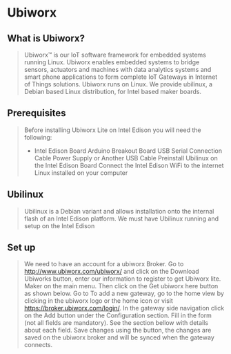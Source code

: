 # Ubiworx

## What is Ubiworx?
>Ubiworx™ is our IoT software framework for embedded systems running Linux.
>Ubiworx enables embedded systems to bridge sensors, actuators and machines with data analytics systems and smart phone applications to form complete IoT Gateways in Internet of Things solutions.
>Ubiworx runs on Linux. We provide ubilinux, a Debian based Linux distribution, for Intel based maker boards.

## Prerequisites
>Before installing Ubiworx Lite on Intel Edison you will need the following:
>* Intel Edison Board
>Arduino Breakout Board
>USB Serial Connection Cable
>Power Supply or Another USB Cable
>Preinstall Ubilinux on the Intel Edison Board
>Connect the Intel Edison WiFi to the internet
>Linux installed on your computer

## Ubilinux

>Ubilinux is a Debian variant and allows installation onto the internal flash of an Intel Edison platform.
>We must have Ubilinux running and setup on the Intel Edison

## Set up
>We need to have an account for a ubiworx Broker.
>Go to http://www.ubiworx.com/ubiworx/ and click on the Download Ubiworks button, enter our information to register to get Ubiworx lite.
>Maker on the main menu. Then click on the Get ubiworx here button as shown below.
>Go to 
>To add a new gateway, go to the home view by clicking in the ubiworx logo or the home icon or visit https://broker.ubiworx.com/login/.
>In the gateway side navigation click on the Add button under the Configuration section.
>Fill in the form (not all fields are mandatory). See the section bellow with details about each field.
>Save changes using the button, the changes are saved on the ubiworx broker and will be synced when the gateway connects.
>

